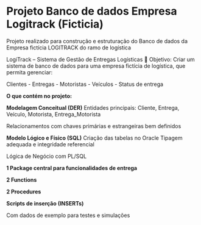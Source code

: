 # Projeto Banco de dados Empresa Logitrack (Ficticia)
Projeto realizado para construção e estruturação do Banco de dados da Empresa fictícia LOGITRACK do ramo de logística

LogiTrack – Sistema de Gestão de Entregas Logísticas
🎯 Objetivo:
Criar um sistema de banco de dados para uma empresa fictícia de logística, que permita gerenciar:

Clientes - Entregas - Motoristas - Veículos - Status de entrega


**O que contém no projeto:**

**Modelagem Conceitual (DER)**
Entidades principais: Cliente, Entrega, Veículo, Motorista, Entrega_Motorista

Relacionamentos com chaves primárias e estrangeiras bem definidos

**Modelo Lógico e Físico (SQL)**
Criação das tabelas no Oracle
Tipagem adequada e integridade referencial

Lógica de Negócio com PL/SQL

**1 Package central para funcionalidades de entrega**

**2 Functions**

**2 Procedures**

**Scripts de inserção (INSERTs)**

Com dados de exemplo para testes e simulações
